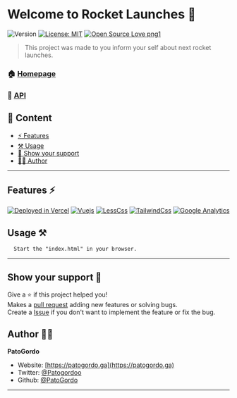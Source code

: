 # Welcome to Rocket Launches 👋
![Version](https://img.shields.io/badge/Version-1.1-blue.svg?cacheSeconds=2592000)
[![License: MIT](https://img.shields.io/badge/License-MIT-purple.svg)](#)
[![Open Source Love png1](https://badges.frapsoft.com/os/v1/open-source.png?v=103)](https://github.com/ellerbrock/open-source-badges/)

> This project was made to you inform your self about next rocket launches.

### 🏠 [Homepage](https://rocketlaunches.ga/)
### 📕 [API](https://api.rocketlaunches.ga/)

## :bookmark_tabs: Content

- [:zap: Features](#features-zap)
- [:hammer_and_pick: Usage](#usage-hammer_and_pick)
- [:handshake: Show your support](#show-your-support-handshake)
- [:technologist: Author](#author-technologist)

---

## Features :zap:
[![Deployed in Vercel](https://img.shields.io/badge/Vercel-000000?style=for-the-badge&logo=vercel&logoColor=white)](https://rocketlaunches.ga)
[![Vuejs](https://img.shields.io/badge/Vue.js-35495E?style=for-the-badge&logo=vue.js&logoColor=4FC08D)](https://vuejs.org/)
[![LessCss](https://img.shields.io/badge/Less-1d365d?style=for-the-badge&logo=less&logoColor=white)](http://lesscss.org/)
[![TailwindCss](https://img.shields.io/badge/Tailwind%20CSS-38B2AC?style=for-the-badge&logo=Tailwind%20CSS&logoColor=white)](https://tailwindcss.com/)
[![Google Analytics](https://img.shields.io/badge/Google%20Analytics-E37400?style=for-the-badge&logo=Google%20Analytics&logoColor=white)](https://analytics.google.com/)

## Usage :hammer_and_pick:
```
  Start the "index.html" in your browser.
```
***


## Show your support :handshake:

Give a ⭐️ if this project helped you!<br>
Makes a [pull request](https://github.com/PatoGordo/Rocket-Launches/pulls) adding new features or solving bugs. <br>
Create a [Issue](https://github.com/PatoGordo/Rocket-Launches/issues) if you don't want to implement the feature or fix the bug. <br>

## Author :technologist:

**PatoGordo**

* Website: [https://patogordo.ga](https://patogordo.ga) <br>
* Twitter: [@Patogordoo](https://twitter.com/Patogordoo) <br>
* Github: [@PatoGordo](https://github.com/PatoGordo) <br>

***
